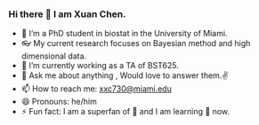 ### Hi there 👋 I am Xuan Chen.

<!--
**xuan-chen/xuan-chen** is a ✨ _special_ ✨ repository because its `README.md` (this file) appears on your GitHub profile.

-->

- 🌱 I’m a PhD student in biostat in the University of Miami. 
- 👓 My current research focuses on Bayesian method and high dimensional data.
- 🔭 I’m currently working as a TA of BST625.
- 💬 Ask me about anything , Would love to answer them.✌
- 📫 How to reach me: xxc730@miami.edu
- 😄 Pronouns: he/him
- ⚡ Fun fact: I am a superfan of 🎾 and I am learning 🤿 now.
